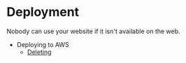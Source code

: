 # Deployment

Nobody can use your website if it isn't available on the web.

  * Deploying to AWS
    * [Deleting](awsDeletion.md)
